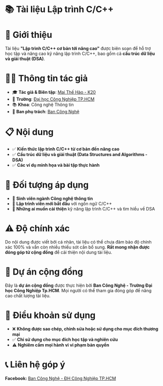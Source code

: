 # 📚 Tài liệu Lập trình C/C++

# 🎯 Giới thiệu

Tài liệu **"Lập trình C/C++ cơ bản tới nâng cao"** được biên soạn để hỗ trợ học tập và nâng cao kỹ năng lập trình C/C++, bao gồm cả **cấu trúc dữ liệu và giải thuật (DSA)**.

# 👨‍💻 Thông tin tác giả

- 🎓 **Tác giả & Biên tập**: [Mai Thế Hào - K20](https://github.com/MaiTheHao)
- 🏫 **Trường**: [Đại học Công Nghiệp TP.HCM](https://iuh.edu.vn/)
- 📚 **Khoa**: Công nghệ Thông tin
- 🔧 **Ban phụ trách**: [Ban Công Nghệ](https://www.facebook.com/profile.php?id=61572321333029)

# 📋 Nội dung

- ✅ **Kiến thức lập trình C/C++ từ cơ bản đến nâng cao**
- ✅ **Cấu trúc dữ liệu và giải thuật (Data Structures and Algorithms - DSA)**
- ✅ **Các ví dụ minh họa và bài tập thực hành**

# 👥 Đối tượng áp dụng

- 🎯 **Sinh viên ngành Công nghệ thông tin**
- 🎯 **Lập trình viên mới bắt đầu** với ngôn ngữ C/C++
- 🎯 **Những ai muốn cải thiện** kỹ năng lập trình C/C++ và tìm hiểu về DSA

# ⚠️ Độ chính xác

Do nội dung được viết bởi cá nhân, tài liệu có thể chưa đảm bảo độ chính xác 100% và vẫn còn nhiều thiếu sót cần bổ sung. **Rất mong nhận được đóng góp từ cộng đồng** để cải thiện nội dung tài liệu.

# 🤝 Dự án cộng đồng

Đây là **dự án cộng đồng** được thực hiện bởi **Ban Công Nghệ - Trường Đại học Công Nghiệp Tp.HCM**. Mọi người có thể tham gia đóng góp để nâng cao chất lượng tài liệu.

# 📜 Điều khoản sử dụng

- ❌ **Không được sao chép, chỉnh sửa hoặc sử dụng cho mục đích thương mại**
- ✅ **Chỉ sử dụng cho mục đích học tập và nghiên cứu**
- ⚠️ **Nghiêm cấm mọi hành vi vi phạm bản quyền**

# 📞 Liên hệ góp ý

**Facebook:** [Ban Công Nghệ - ĐH Công Nghiệp TP.HCM](https://www.facebook.com/profile.php?id=61572321333029)
